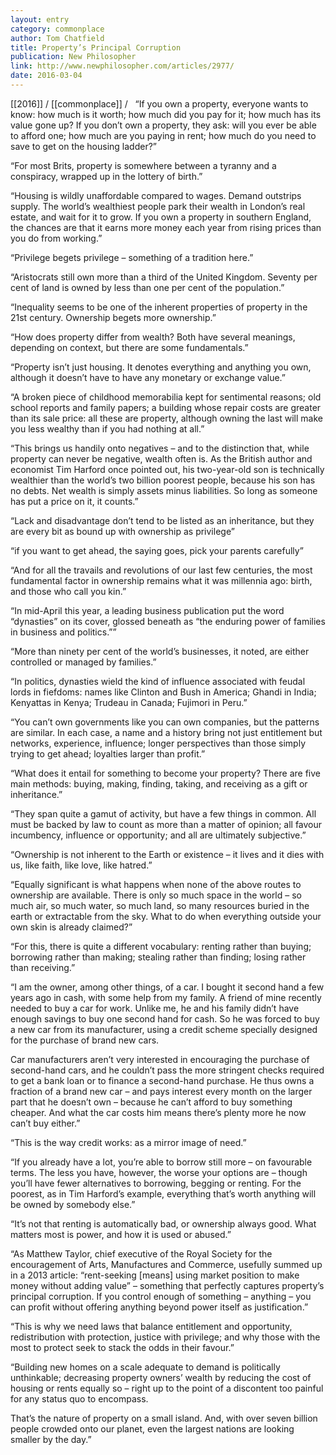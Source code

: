 ```yaml
---
layout: entry
category: commonplace
author: Tom Chatfield
title: Property’s Principal Corruption
publication: New Philosopher
link: http://www.newphilosopher.com/articles/2977/
date: 2016-03-04
---
```


[[2016]] / [[commonplace]] / 
 
“If you own a property, everyone wants to know: how much is it worth; how much did you pay for it; how much has its value gone up? If you don’t own a property, they ask: will you ever be able to afford one; how much are you paying in rent; how much do you need to save to get on the housing ladder?”

“For most Brits, property is somewhere between a tyranny and a conspiracy, wrapped up in the lottery of birth.”

“Housing is wildly unaffordable compared to wages. Demand outstrips supply. The world’s wealthiest people park their wealth in London’s real estate, and wait for it to grow. If you own a property in southern England, the chances are that it earns more money each year from rising prices than you do from working.”

“Privilege begets privilege – something of a tradition here.”

“Aristocrats still own more than a third of the United Kingdom. Seventy per cent of land is owned by less than one per cent of the population.”

“Inequality seems to be one of the inherent properties of property in the 21st century. Ownership begets more ownership.”

“How does property differ from wealth? Both have several meanings, depending on context, but there are some fundamentals.”

“Property isn’t just housing. It denotes everything and anything you own, although it doesn’t have to have any monetary or exchange value.”

“A broken piece of childhood memorabilia kept for sentimental reasons; old school reports and family papers; a building whose repair costs are greater than its sale price: all these are property, although owning the last will make you less wealthy than if you had nothing at all.”

“This brings us handily onto negatives – and to the distinction that, while property can never be negative, wealth often is. As the British author and economist Tim Harford once pointed out, his two-year-old son is technically wealthier than the world’s two billion poorest people, because his son has no debts. Net wealth is simply assets minus liabilities. So long as someone has put a price on it, it counts.”

“Lack and disadvantage don’t tend to be listed as an inheritance, but they are every bit as bound up with ownership as privilege”

“if you want to get ahead, the saying goes, pick your parents carefully”

“And for all the travails and revolutions of our last few centuries, the most fundamental factor in ownership remains what it was millennia ago: birth, and those who call you kin.”

“In mid-April this year, a leading business publication put the word “dynasties” on its cover, glossed beneath as “the enduring power of families in business and politics.””

“More than ninety per cent of the world’s businesses, it noted, are either controlled or managed by families.”

“In politics, dynasties wield the kind of influence associated with feudal lords in fiefdoms: names like Clinton and Bush in America; Ghandi in India; Kenyattas in Kenya; Trudeau in Canada; Fujimori in Peru.”

“You can’t own governments like you can own companies, but the patterns are similar. In each case, a name and a history bring not just entitlement but networks, experience, influence; longer perspectives than those simply trying to get ahead; loyalties larger than profit.”

“What does it entail for something to become your property? There are five main methods: buying, making, finding, taking, and receiving as a gift or inheritance.”

“They span quite a gamut of activity, but have a few things in common. All must be backed by law to count as more than a matter of opinion; all favour incumbency, influence or opportunity; and all are ultimately subjective.”

“Ownership is not inherent to the Earth or existence – it lives and it dies with us, like faith, like love, like hatred.”

“Equally significant is what happens when none of the above routes to ownership are available. There is only so much space in the world – so much air, so much water, so much land, so many resources buried in the earth or extractable from the sky. What to do when everything outside your own skin is already claimed?”

“For this, there is quite a different vocabulary: renting rather than buying; borrowing rather than making; stealing rather than finding; losing rather than receiving.”

“I am the owner, among other things, of a car. I bought it second hand a few years ago in cash, with some help from my family. A friend of mine recently needed to buy a car for work. Unlike me, he and his family didn’t have enough savings to buy one second hand for cash. So he was forced to buy a new car from its manufacturer, using a credit scheme specially designed for the purchase of brand new cars.

Car manufacturers aren’t very interested in encouraging the purchase of second-hand cars, and he couldn’t pass the more stringent checks required to get a bank loan or to finance a second-hand purchase. He thus owns a fraction of a brand new car – and pays interest every month on the larger part that he doesn’t own – because he can’t afford to buy something cheaper. And what the car costs him means there’s plenty more he now can’t buy either.”

“This is the way credit works: as a mirror image of need.”

“If you already have a lot, you’re able to borrow still more – on favourable terms. The less you have, however, the worse your options are – though you’ll have fewer alternatives to borrowing, begging or renting. For the poorest, as in Tim Harford’s example, everything that’s worth anything will be owned by somebody else.”

“It’s not that renting is automatically bad, or ownership always good. What matters most is power, and how it is used or abused.”

“As Matthew Taylor, chief executive of the Royal Society for the encouragement of Arts, Manufactures and Commerce, usefully summed up in a 2013 article: “rent-seeking [means] using market position to make money without adding value” – something that perfectly captures property’s principal corruption. If you control enough of something – anything – you can profit without offering anything beyond power itself as justification.”

“This is why we need laws that balance entitlement and opportunity, redistribution with protection, justice with privilege; and why those with the most to protect seek to stack the odds in their favour.”

“Building new homes on a scale adequate to demand is politically unthinkable; decreasing property owners’ wealth by reducing the cost of housing or rents equally so – right up to the point of a discontent too painful for any status quo to encompass.

That’s the nature of property on a small island. And, with over seven billion people crowded onto our planet, even the largest nations are looking smaller by the day.”

